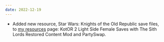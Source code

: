 ```yaml
---
date: 2022-12-19
---
```


* Added new resource, Star Wars: Knights of the Old Republic save files, to [my resources](/resources) page: KotOR 2 Light Side Female Saves with The Sith Lords Restored Content Mod and PartySwap.